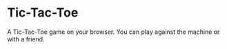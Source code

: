 # Tic-Tac-Toe
A Tic-Tac-Toe game on your browser. You can play against the machine or with a friend. 
